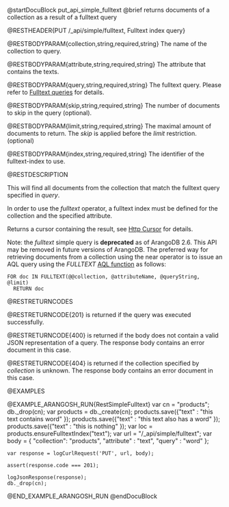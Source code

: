 
@startDocuBlock put_api_simple_fulltext
@brief returns documents of a collection as a result of a fulltext query

@RESTHEADER{PUT /_api/simple/fulltext, Fulltext index query}

@RESTBODYPARAM{collection,string,required,string}
The name of the collection to query.

@RESTBODYPARAM{attribute,string,required,string}
The attribute that contains the texts.

@RESTBODYPARAM{query,string,required,string}
The fulltext query. Please refer to [Fulltext queries](../../Manual/Appendix/Deprecated/SimpleQueries/FulltextQueries.html)
  for details.

@RESTBODYPARAM{skip,string,required,string}
The number of documents to skip in the query (optional).

@RESTBODYPARAM{limit,string,required,string}
The maximal amount of documents to return. The *skip*
is applied before the *limit* restriction. (optional)

@RESTBODYPARAM{index,string,required,string}
The identifier of the fulltext-index to use.

@RESTDESCRIPTION

This will find all documents from the collection that match the fulltext
query specified in *query*.

In order to use the *fulltext* operator, a fulltext index must be defined
for the collection and the specified attribute.

Returns a cursor containing the result, see [Http Cursor](../AqlQueryCursor/README.md) for details.

Note: the *fulltext* simple query is **deprecated** as of ArangoDB 2.6. 
This API may be removed in future versions of ArangoDB. The preferred
way for retrieving documents from a collection using the near operator is
to issue an AQL query using the *FULLTEXT* [AQL function](../../AQL/Functions/Fulltext.html) 
as follows:


    FOR doc IN FULLTEXT(@@collection, @attributeName, @queryString, @limit) 
      RETURN doc

@RESTRETURNCODES

@RESTRETURNCODE{201}
is returned if the query was executed successfully.

@RESTRETURNCODE{400}
is returned if the body does not contain a valid JSON representation of a
query. The response body contains an error document in this case.

@RESTRETURNCODE{404}
is returned if the collection specified by *collection* is unknown.  The
response body contains an error document in this case.

@EXAMPLES

@EXAMPLE_ARANGOSH_RUN{RestSimpleFulltext}
    var cn = "products";
    db._drop(cn);
    var products = db._create(cn);
    products.save({"text" : "this text contains word" });
    products.save({"text" : "this text also has a word" });
    products.save({"text" : "this is nothing" });
    var loc = products.ensureFulltextIndex("text");
    var url = "/_api/simple/fulltext";
    var body = { "collection": "products", "attribute" : "text", "query" : "word" };

    var response = logCurlRequest('PUT', url, body);

    assert(response.code === 201);

    logJsonResponse(response);
    db._drop(cn);
@END_EXAMPLE_ARANGOSH_RUN
@endDocuBlock

